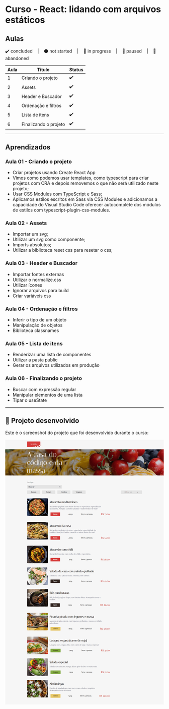 # Curso - React: lidando com arquivos estáticos

## Aulas
<p>
  ✔️ concluded &nbsp;&nbsp;&nbsp;|&nbsp;&nbsp;&nbsp;
  ⚫ not started &nbsp;&nbsp;&nbsp;|&nbsp;&nbsp;&nbsp;
  🔵 in progress &nbsp;&nbsp;&nbsp;|&nbsp;&nbsp;&nbsp;
  🔶 paused &nbsp;&nbsp;&nbsp;|&nbsp;&nbsp;&nbsp;
  🔴 abandoned 
</p>

| Aula | Titulo | Status |
| --- | --- | --- |
| 1 | Criando o projeto | ✔️ |
| 2 | Assets | ✔️ |
| 3 | Header e Buscador | ✔️ |
| 4 | Ordenação e filtros | ✔️ |
| 5 | Lista de itens | ✔️ |
| 6 | Finalizando o projeto | ✔️ |

---

## Aprendizados

### Aula 01 - Criando o projeto
<ul>
  <li>Criar projetos usando Create React App</li>
  <li>Vimos como podemos usar templates, como typescript para criar projetos com CRA e depois removemos o que não será utilizado neste projeto;</li>
  <li>Usar CSS Modules com TypeScript e Sass;</li>
  <li>Aplicamos estilos escritos em Sass via CSS Modules e adicionamos a capacidade do Visual Studio Code oferecer autocomplete dos módulos de estilos com typescript-plugin-css-modules.</li>
</ul>

### Aula 02 - Assets
<ul>
  <li>Importar um svg;</li>
  <li>Utilizar um svg como componente;</li>
  <li>Imports absolutos;</li>
  <li>Utilizar a biblioteca reset css para resetar o css;</li>
</ul>

### Aula 03 - Header e Buscador
<ul>
  <li>Importar fontes externas</li>
  <li>Utilizar o normalize.css</li>
  <li>Utilizar ícones</li>
  <li>Ignorar arquivos para build</li>
  <li>Criar variáveis css</li>
</ul>

### Aula 04 - Ordenação e filtros
<ul>
  <li>Inferir o tipo de um objeto</li>
  <li>Manipulação de objetos</li>
  <li>Biblioteca classnames</li>
</ul>

### Aula 05 - Lista de itens
<ul>
  <li>Renderizar uma lista de componentes</li>
  <li>Utilizar a pasta public</li>
  <li>Gerar os arquivos utilizados em produção</li>
</ul>

### Aula 06 - Finalizando o projeto
<ul>
  <li>Buscar com expressão regular</li>
  <li>Manipular elementos de uma lista</li>
  <li>Tipar o useState</li>
</ul>

---

## 🎯 Projeto desenvolvido
Este é o screenshot do projeto que foi desenvolvido durante o curso:

<p align="center">
  <img alt="Miniatura da imagem do projeto"src="../../.github/thumbs/aluroni-preview.png">
</p>